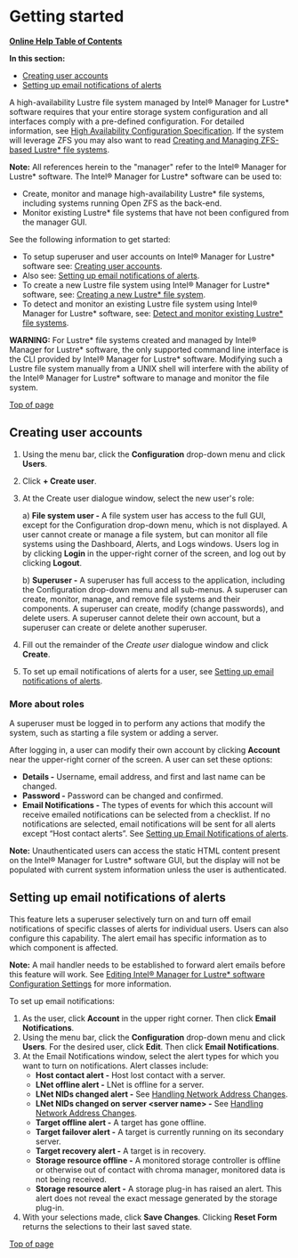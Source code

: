 # Getting started

[**Online Help Table of Contents**](IML_Help_TOC.md)

**In this section:**

- [Creating user accounts](#creating-user-accounts)
- [Setting up email notifications of alerts](#setting-up-email-notifications-of-alerts)

A high-availability Lustre file system managed by Intel® Manager for Lustre* software requires that your entire storage system configuration and all  interfaces comply with a pre-defined configuration.  For detailed information, see [High Availability Configuration Specification](Install_Guide/ig_ch_03_building.md). If the system will leverage ZFS you may also want to read [Creating and Managing ZFS-based Lustre\* file systems](Create_and_manage_ZFS_based_LFS_8_0.md).

**Note:** All references herein to the "manager" refer to the Intel® Manager for Lustre* software.
The Intel® Manager for Lustre* software can be used to:

- Create, monitor and manage high-availability Lustre* file systems, including systems running Open ZFS as the back-end.
- Monitor existing Lustre* file systems that have not been configured from the manager GUI.

See the following information to get started:

- To setup superuser and user accounts on Intel® Manager for Lustre* software see: [Creating user accounts](#creating-user-accounts).
- Also see: [Setting up email notifications of alerts](#setting-up-email-notifications-of-alerts).
- To create a new Lustre file system using Intel® Manager for Lustre* software, see: [Creating a new Lustre* file system](Creating_new_lustre_fs_3_0.md/#3.0).
- To detect and monitor an existing Lustre file system using Intel® Manager for Lustre* software, see: [Detect and monitor existing Lustre* file systems](Detect_and_monitor_existing_LFS_7_0.md/#7.0).

**WARNING:** For Lustre* file systems created and managed by Intel® Manager for Lustre* software, the only supported command line interface is the CLI provided by Intel® Manager for Lustre* software. Modifying such a Lustre file system manually from a UNIX shell will interfere with the ability of the Intel® Manager for Lustre* software to manage and monitor the file system.

[Top of page](#getting-started)

## Creating user accounts

1. Using the menu bar, click the **Configuration** drop-down menu and click **Users**.
1. Click **+ Create user**.
1. At the Create user dialogue window, select the new user's role:

    a) **File system user -** A file system user has access to the full GUI, except for the Configuration drop-down menu, which is not displayed. A  user cannot create or manage a file system, but can monitor all file systems using the Dashboard, Alerts, and Logs windows. Users log in by clicking **Login** in the upper-right corner of the screen, and log out by clicking **Logout**.

    b) **Superuser -** A superuser has full access to the application, including the Configuration drop-down menu and all sub-menus. A superuser can create, monitor, manage, and remove file systems and their components. A superuser can create, modify (change passwords), and delete users. A superuser cannot delete their own account, but a superuser can create or delete another superuser.
1. Fill out the remainder of the *Create user* dialogue window and click **Create**.
1. To set up email notifications of alerts for a user, see [Setting up email notifications of alerts](#setting-up-email-notifications-of-alerts).

### More about roles

A superuser must be logged in to perform any actions that modify the system, such as starting a file system or adding a server.

After logging in, a user can modify their own account by clicking **Account** near the upper-right corner of the screen. A user can set these options:

- **Details -** Username, email address, and first and last name can be changed.
- **Password -** Password can be changed and confirmed.
- **Email Notifications -** The types of events for which this account will receive emailed notifications can be selected from a checklist. If no notifications are selected, email notifications will be sent for all alerts except “Host contact alerts”. See [Setting up Email Notifications of alerts](#setting-up-email-notifications-of-alerts).

**Note:** Unauthenticated users can access the static HTML content present on the Intel® Manager for Lustre* software GUI, but the display will not be populated with current system information unless the user is authenticated.

## Setting up email notifications of alerts

This feature lets a superuser selectively turn on and turn off email notifications of specific classes of alerts for individual users. Users can also configure this capability. The alert email has specific information as to which component is affected.

**Note:** A mail handler needs to be established to forward alert emails before this feature will work. See [Editing Intel® Manager for Lustre* software Configuration Settings](Install_Guide/ig_ch_05_install.md#editing-manager-for-lustre-software-configuration-settings) for more information.

To set up email notifications:

1. As the user, click **Account** in the upper right corner. Then click **Email Notifications**.
1. Using the menu bar, click the **Configuration** drop-down menu and click **Users**. For the desired user, click **Edit**. Then click **Email Notifications**.
1. At the Email Notifications window, select the alert types for which you want to turn on notifications. Alert classes include:
    - **Host contact alert -** Host lost contact with a server.
    - **LNet offline alert -** LNet is offline for a server.
    - **LNet NIDs changed alert -** See [Handling Network Address Changes](Manage_maintain_HA_lustre_fs_5_0.md/#5.9).
    - **LNet NIDs changed on server \<server name\> -** See [Handling Network Address Changes](Manage_maintain_HA_lustre_fs_5_0.md/#5.9).
    - **Target offline alert -** A target has gone offline.
    - **Target failover alert -** A target is currently running on its secondary server.
    - **Target recovery alert -** A target is in recovery.
    - **Storage resource offline -** A monitored storage controller is offline or otherwise out of contact with chroma manager, monitored data is not being received.
    - **Storage resource alert -** A storage plug-in has raised an alert. This alert does not reveal the exact message generated by the storage plug-in.
1. With your selections made, click **Save Changes**. Clicking **Reset Form** returns the selections to their last saved state.

 [Top of page](#getting-started)
